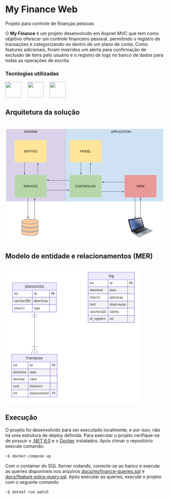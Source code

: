 # My Finance Web
Projeto para controle de finanças pessoas


O **My Finance** é um projeto desenvolvido em Aspnet MVC que tem como objetivo oferecer um controle financeiro pessoal, permitindo o registro de transações e categorizando-as dentro de um plano de conta. Como features adicionais, foram inseridos um alerta para confirmação de exclusão de itens pelo usuário e o registro de logs no banco de dados para todas as operações de escrita.


### Tecnlogias utilizadas
<p align="left" style="'margin':'50px'">
    <a href="https://dotnet.microsoft.com/pt-br/" targer="_blank"><img src="https://cdn.iconscout.com/icon/free/png-256/microsoft-dot-net-1-1175179.png" width="50" height="50"></a>
    &nbsp
    &nbsp
    <a href="https://hub.docker.com/_/microsoft-mssql-server" targer="_blank"><img src="https://cdn.iconscout.com/icon/free/png-256/docker-226091.png?f=webp&amp;w=256" width="50" height="50"></a>
    &nbsp
    &nbsp
    <a href="https://www.microsoft.com/pt-br/sql-server/sql-server-2022" targer="_blank"><img src="https://cdn-icons-png.flaticon.com/512/5968/5968364.png" width="50" height="50"></a>
</p>


## Arquitetura da solução
![Arquitetura da solução utilizando MVC como uma camada de aplicação e a camada de domínio para regras de negócio](docs/my-finance-web-arch.png)
## Modelo de entidade e relacionamentos (MER)
![Modelo de entidade e relacionamentos (MER)](docs/erd.png)


## Execução
O projeto foi desenvolvido para ser executado localmente, e por isso, não há uma estrutura de deploy definida. Para executar o projeto cerifique-se de possuir o [.NET 6.0](https://dotnet.microsoft.com/pt-br/download/dotnet/6.0) e o [Docker](https://docs.docker.com/engine/install/) instalados.
Após clonar o repositório execute comando:

``` zsh
~$ docker-compose up
```
Com o container do SQL Server rodando, conecte-se ao banco e  execute as queries disponíveis nos arquivos [docs/myfinance-queries.sql](/docs/myfinance-queries.sql) e [docs/feature-extra-query.sql](/docs/feature-extra-query.sql). Após executar as queries, execute o projeto com o seguinte comando



``` zsh
~$ dotnet run watch 
```

